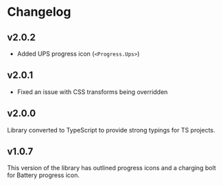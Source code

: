 # Changelog

## v2.0.2

-   Added UPS progress icon (`<Progress.Ups>`)

## v2.0.1

-   Fixed an issue with CSS transforms being overridden

## v2.0.0

Library converted to TypeScript to provide strong typings for TS projects.

## v1.0.7

This version of the library has outlined progress icons and a charging bolt for Battery progress icon.
